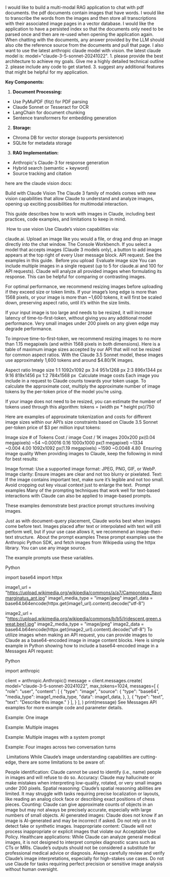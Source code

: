 I would like to build a multi-modal RAG application to chat with pdf documents. the pdf documents contain images that have words. I would like to transcribe the words from the images and then store all transcriptions with their associated image pages in a vector database. I would like the application to have a persisted index so that the documents only need to be parsed once and then are re-used when opening the application again. When chatting with the documents, any answer provided by the LLM should also cite the reference source from the documents and pull that page. I also want to use the latest anthropic claude model with vision. the latest claude model is:     model="claude-3-5-sonnet-20241022". 1. please provide the best architecture to achieve my goals. Give me a highly detailed technical outline 2. please include any code to get started. 3. suggest any additional features that might be helpful for my application. 

**Key Components:**

1. **Document Processing:**
- Use PyMuPDF (fitz) for PDF parsing
- Claude Sonnet or Tesseract for OCR
- LangChain for document chunking
- Sentence transformers for embedding generation

2. **Storage:**
- Chroma DB for vector storage (supports persistence)
- SQLite for metadata storage

3. **RAG Implementation:**
- Anthropic's Claude-3 for response generation
- Hybrid search (semantic + keyword)
- Source tracking and citation


here are the claude vision docs:

Build with Claude
Vision
The Claude 3 family of models comes with new vision capabilities that allow Claude to understand and analyze images, opening up exciting possibilities for multimodal interaction.

This guide describes how to work with images in Claude, including best practices, code examples, and limitations to keep in mind.

​
How to use vision
Use Claude’s vision capabilities via:

claude.ai. Upload an image like you would a file, or drag and drop an image directly into the chat window.
The Console Workbench. If you select a model that accepts images (Claude 3 models only), a button to add images appears at the top right of every User message block.
API request. See the examples in this guide.
​
Before you upload
​
Evaluate image size
You can include multiple images in a single request (up to 5 for claude.ai and 100 for API requests). Claude will analyze all provided images when formulating its response. This can be helpful for comparing or contrasting images.

For optimal performance, we recommend resizing images before uploading if they exceed size or token limits. If your image’s long edge is more than 1568 pixels, or your image is more than ~1,600 tokens, it will first be scaled down, preserving aspect ratio, until it’s within the size limits.

If your input image is too large and needs to be resized, it will increase latency of time-to-first-token, without giving you any additional model performance. Very small images under 200 pixels on any given edge may degrade performance.

To improve time-to-first-token, we recommend resizing images to no more than 1.15 megapixels (and within 1568 pixels in both dimensions).
Here is a table of maximum image sizes accepted by our API that will not be resized for common aspect ratios. With the Claude 3.5 Sonnet model, these images use approximately 1,600 tokens and around $4.80/1K images.

Aspect ratio	Image size
1:1	1092x1092 px
3:4	951x1268 px
2:3	896x1344 px
9:16	819x1456 px
1:2	784x1568 px
​
Calculate image costs
Each image you include in a request to Claude counts towards your token usage. To calculate the approximate cost, multiply the approximate number of image tokens by the per-token price of the model you’re using.

If your image does not need to be resized, you can estimate the number of tokens used through this algorithm: tokens = (width px * height px)/750

Here are examples of approximate tokenization and costs for different image sizes within our API’s size constraints based on Claude 3.5 Sonnet per-token price of $3 per million input tokens:

Image size	# of Tokens	Cost / image	Cost / 1K images
200x200 px(0.04 megapixels)	~54	~$0.00016	~$0.16
1000x1000 px(1 megapixel)	~1334	~$0.004	~$4.00
1092x1092 px(1.19 megapixels)	~1590	~$0.0048	~$4.80
​
Ensuring image quality
When providing images to Claude, keep the following in mind for best results:

Image format: Use a supported image format: JPEG, PNG, GIF, or WebP.
Image clarity: Ensure images are clear and not too blurry or pixelated.
Text: If the image contains important text, make sure it’s legible and not too small. Avoid cropping out key visual context just to enlarge the text.
​
Prompt examples
Many of the prompting techniques that work well for text-based interactions with Claude can also be applied to image-based prompts.

These examples demonstrate best practice prompt structures involving images.

Just as with document-query placement, Claude works best when images come before text. Images placed after text or interpolated with text will still perform well, but if your use case allows it, we recommend an image-then-text structure.
​
About the prompt examples
These prompt examples use the Anthropic Python SDK, and fetch images from Wikipedia using the httpx library. You can use any image source.

The example prompts use these variables.

Python

import base64
import httpx

image1_url = "https://upload.wikimedia.org/wikipedia/commons/a/a7/Camponotus_flavomarginatus_ant.jpg"
image1_media_type = "image/jpeg"
image1_data = base64.b64encode(httpx.get(image1_url).content).decode("utf-8")

image2_url = "https://upload.wikimedia.org/wikipedia/commons/b/b5/Iridescent.green.sweat.bee1.jpg"
image2_media_type = "image/jpeg"
image2_data = base64.b64encode(httpx.get(image2_url).content).decode("utf-8")
To utilize images when making an API request, you can provide images to Claude as a base64-encoded image in image content blocks. Here is simple example in Python showing how to include a base64-encoded image in a Messages API request:

Python

import anthropic

client = anthropic.Anthropic()
message = client.messages.create(
    model="claude-3-5-sonnet-20241022",
    max_tokens=1024,
    messages=[
        {
            "role": "user",
            "content": [
                {
                    "type": "image",
                    "source": {
                        "type": "base64",
                        "media_type": image1_media_type,
                        "data": image1_data,
                    },
                },
                {
                    "type": "text",
                    "text": "Describe this image."
                }
            ],
        }
    ],
)
print(message)
See Messages API examples for more example code and parameter details.


Example: One image


Example: Multiple images


Example: Multiple images with a system prompt


Example: Four images across two conversation turns

​
Limitations
While Claude’s image understanding capabilities are cutting-edge, there are some limitations to be aware of:

People identification: Claude cannot be used to identify (i.e., name) people in images and will refuse to do so.
Accuracy: Claude may hallucinate or make mistakes when interpreting low-quality, rotated, or very small images under 200 pixels.
Spatial reasoning: Claude’s spatial reasoning abilities are limited. It may struggle with tasks requiring precise localization or layouts, like reading an analog clock face or describing exact positions of chess pieces.
Counting: Claude can give approximate counts of objects in an image but may not always be precisely accurate, especially with large numbers of small objects.
AI generated images: Claude does not know if an image is AI-generated and may be incorrect if asked. Do not rely on it to detect fake or synthetic images.
Inappropriate content: Claude will not process inappropriate or explicit images that violate our Acceptable Use Policy.
Healthcare applications: While Claude can analyze general medical images, it is not designed to interpret complex diagnostic scans such as CTs or MRIs. Claude’s outputs should not be considered a substitute for professional medical advice or diagnosis.
Always carefully review and verify Claude’s image interpretations, especially for high-stakes use cases. Do not use Claude for tasks requiring perfect precision or sensitive image analysis without human oversight.


